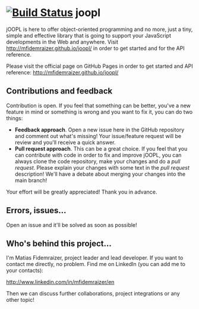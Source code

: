 [![Build Status](https://travis-ci.org/mfidemraizer/joopl.png?branch=main)](https://travis-ci.org/mfidemraizer/joopl)
joopl
=====

jOOPL is here to offer object-oriented programming and no more, just a tiny, simple and effective library that is going to support your JavaScript developments in the Web and anywhere. Visit http://mfidemraizer.github.io/joopl/ in order to get started and for the API reference.

Please visit the official page on GitHub Pages in order to get started and API reference:
http://mfidemraizer.github.io/joopl/ 

## Contributions and feedback
Contribution is open. If you feel that something can be better, you've a new feature in mind or something is wrong and 
you want to fix it, you can do two things:

* **Feedback approach**. Open a new issue here in the GitHub repository and comment out what's missing! Your issue/feature request will be review and you'll receive a quick answer.
* **Pull request approach**. This can be a great choice. If you feel that you can contribute with code in order to fix and improve jOOPL, you can always clone the code repository, make your changes and do a *pull request*. Please explain your changes with some text in the *pull request* description! We'll have a debate about merging your changes into the main branch!

Your effort will be greatly appreciated! Thank you in advance.

## Errors, issues...
Open an issue and it'll be solved as soon as possible!

## Who's behind this project...
I'm Matias Fidemraizer, project leader and lead developer. If you want to contact me directly, no problem. Find me
on LinkedIn (you can add me to your contacts):

http://www.linkedin.com/in/mfidemraizer/en

Then we can discuss further collaborations, project integrations or any other topic!
